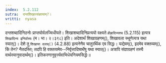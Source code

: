 ```yaml
---
index:  5.2.112
sutra:  दन्तशिखात्संज्ञायाम्?।
vritti:  nyasa
---
```


दन्तशब्दादिनिठनोः प्राप्तयोर्वलज्विधीयते। शिखाशब्दादिनिप्रत्ययो वक्ष्यते `व्रीह्रादिभ्यश्च` (5.2.115) इत्यत्र `शिखादिभ्य इनिर्वाच्यः` (म। भा। २।३९८) इति। अदेशार्थं शिखाग्रहणम्(), शिखावला स्थूणेत्यत्र यथा स्यात्()। देशे तु `शिखाया वलच्()` (4.2.88) इत्यनेनैव चातुरर्थिक एव सिद्धः। यद्येवम्(), इदमेव वक्तव्यम्(), किं तेन? नैतदस्ति; तदपि हि वक्तव्यमेव--निर्वृत्तादिष्वर्थेषु यथा स्यात्()। अत्रापि संज्ञाग्रहणं तस्यै वार्थस्यानुवादार्थम्()। इतिकरणानुवृर्त्त्यवाभिधेयनियमसिद्धेः॥
